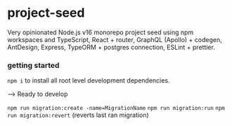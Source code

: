 # project-seed

Very opinionated Node.js v16 monorepo project seed using npm workspaces and TypeScript, React + router, GraphQL (Apollo) + codegen, AntDesign, Express, TypeORM + postgres connection, ESLint + prettier.

### getting started

`npm i` to install all root level development dependencies.

--> Ready to develop

`npm run migration:create -name=MigrationName`
`npm run migration:run`
`npm run migration:revert` (reverts last ran migration)